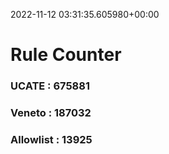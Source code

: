 2022-11-12 03:31:35.605980+00:00
# Rule Counter 
 ### UCATE : 675881

 ### Veneto : 187032

 ### Allowlist : 13925